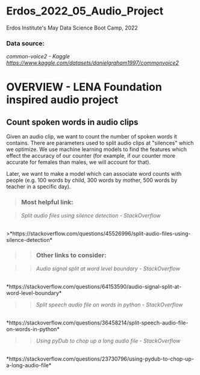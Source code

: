 # Erdos_2022_05_Audio_Project
Erdos Institute's May Data Science Boot Camp, 2022


### Data source: 

*common-voice2 - Kaggle*
<br>
*https://www.kaggle.com/datasets/danielgraham1997/commonvoice2*




# OVERVIEW - LENA Foundation inspired audio project

## Count spoken words in audio clips

Given an audio clip, we want to count the number of spoken words it contains. 
There are parameters used to split audio clips at "silences" which we optimize.
We use machine learning models to find the features which effect the accuracy of our counter (for example, if our counter more accurate for females than males, we will account for that).

Later, we want to make a model which can associate word counts with people 
(e.g. 100 words by child, 300 words by mother, 500 words by teacher in a specific day). 


>### Most helpful link:

>*Split audio files using silence detection - StackOverflow*
<br>
>*https://stackoverflow.com/questions/45526996/split-audio-files-using-silence-detection*


>>### Other links to consider:

>>*Audio signal split at word level boundary - StackOverflow*
<br>
*https://stackoverflow.com/questions/64153590/audio-signal-split-at-word-level-boundary*

>>*Split speech audio file on words in python - StackOverflow*
<br>
*https://stackoverflow.com/questions/36458214/split-speech-audio-file-on-words-in-python*

>>*Using pyDub to chop up a long audio file - StackOverflow*
<br>
*https://stackoverflow.com/questions/23730796/using-pydub-to-chop-up-a-long-audio-file*
